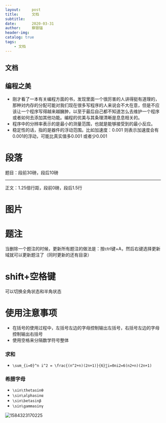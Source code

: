 ```yaml
---
layout:     post
title:      文档
subtitle:   
date:       2020-03-31
author:     蔡银锚
header-img:
catalog: true
tags:
    - 文档
---
```




## 文档

## 编程之美

- 刚才看了一本有关编程方面的书，发现里面一个很厉害的人讲得挺有道理的，那种对内存的分配可能对我们现在很多写程序的人来说会不大在意，但是不应该让一个程序写得越来越臃肿，以至于最后自己都不知道怎么去维护一个程序或者如何去添加其他功能。编程的优美与其条理清晰是息息相关的。
- 程序中的分辨率表示的是最小的测量范围，也就是能够接受到的最小反应。
- 稳定性的话，指的是器件的浮动范围。比如加速度：0.001 则表示加速度会有0.001的浮动，可能比真实值多0.001 或者少0.001



# 段落

题目：段前30磅，段后10磅

------

正文：1.25倍行距，段前0磅，段后1.5行

# 图片

# 题注

当删除一个题注的时候，更新所有题注的做法是：按ctrl键+A，然后右键选择更新域就可以更新题注了（同时更新的还有目录）

# shift+空格键

可以切换全角状态和半角状态



# 使用注意事项

- 在括号的使用过程中，左括号左边的字母控制输出左括号，右括号左边的字母控制输出右括号
- 使用空格来分隔数学符号整体

### 求和

- `\sum_{i=0}^n i^2 = \frac{(n^2+n)(2n+1)}{6}∑i=0ni2=6(n2+n)(2n+1)`

### 希腊字母

- `\sin\thetasinθ`
- `\sin\alphasinα`
- `\sin\betasinβ`
- `\sin\gammasinγ`

![1584323170225](C:\Users\cym\AppData\Local\Temp\1584323170225.png)



##
